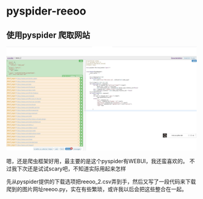 # pyspider-reeoo

## 使用pyspider 爬取网站

![](https://raw.githubusercontent.com/soarskyforward/pyspider-reeoo/master/pyspider_reeoo.jpg)


嗯，还是爬虫框架好用，最主要的是这个pyspider有WEBUI，我还蛮喜欢的。
不过我下次还是试试scary吧，不知道实际用起来怎样


先从pyspider提供的下载选项把reeoo_2.csv弄到手，然后又写了一段代码来下载爬到的图片网址reeoo.py，实在有些繁琐，或许我以后会把这些整合在一起。
